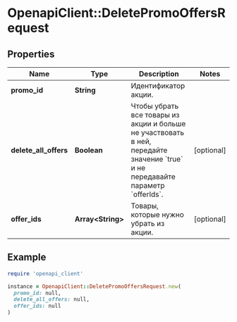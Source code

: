 # OpenapiClient::DeletePromoOffersRequest

## Properties

| Name | Type | Description | Notes |
| ---- | ---- | ----------- | ----- |
| **promo_id** | **String** | Идентификатор акции. |  |
| **delete_all_offers** | **Boolean** | Чтобы убрать все товары из акции и больше не участвовать в ней, передайте значение &#x60;true&#x60; и не передавайте параметр &#x60;offerIds&#x60;. | [optional] |
| **offer_ids** | **Array&lt;String&gt;** | Товары, которые нужно убрать из акции. | [optional] |

## Example

```ruby
require 'openapi_client'

instance = OpenapiClient::DeletePromoOffersRequest.new(
  promo_id: null,
  delete_all_offers: null,
  offer_ids: null
)
```


